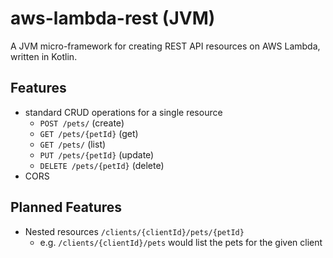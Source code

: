 # aws-lambda-rest (JVM)

A JVM micro-framework for creating REST API resources on AWS Lambda, written in Kotlin.

## Features

- standard CRUD operations for a single resource
  - `POST /pets/` (create)
  - `GET /pets/{petId}` (get)
  - `GET /pets/` (list)
  - `PUT /pets/{petId}` (update)
  - `DELETE /pets/{petId}` (delete)
- CORS

## Planned Features

- Nested resources `/clients/{clientId}/pets/{petId}`
  - e.g. `/clients/{clientId}/pets` would list the pets for the given client